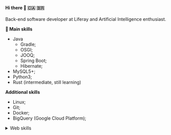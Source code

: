 #### Hi there 👋 :canada: 🇧🇷

Back-end software developer at Liferay and Artificial Intelligence enthusiast.

**🔬 Main skills**

- Java
  - Gradle;
  - OSGI;
  - JOOQ;
  - Spring Boot;
  - Hibernate;
- MySQL5+;
- Python3;
- Rust (intermediate, still learning)

**Additional skills**
- Linux;
- Git;
- Docker;
- BigQuery (Google Cloud Platform);

<details>
  <summary>Web skills</summary>
  
  - SASS;
  - Typescript;
  - ReactJS v17/v18:
    - Hooks;
    - Router dom v5/v6;
    - Styled components/icons;
    - Redux;

</details>
